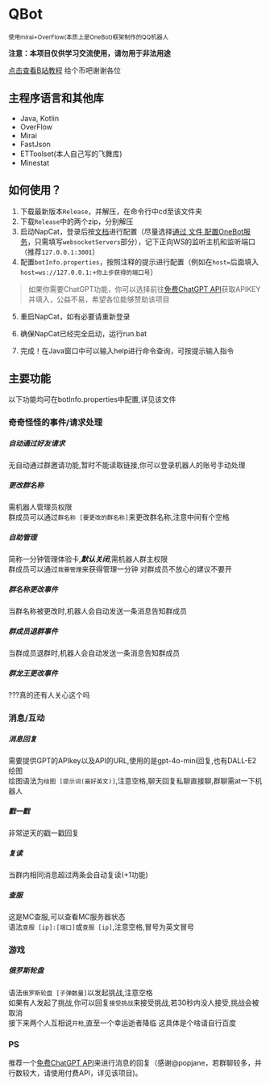 # QBot

<small>使用mirai+OverFlow(本质上是OneBot)框架制作的QQ机器人</small>

<large>**注意：本项目仅供学习交流使用，请勿用于非法用途**</large>

[点击查看B站教程](https://www.bilibili.com/video/BV1ggf8YREkD/?share_source=copy_web&vd_source=b904c4c05cc1b7140840d80bc226110f)  给个币吧谢谢各位

## 主程序语言和其他库

* Java, Kotlin
* OverFlow
* Mirai
* FastJson
* ETToolset(本人自己写的飞舞库)
* Minestat

## 如何使用？

1. 下载最新版本`Release`，并解压，在命令行中cd至该文件夹
2. 下载`Release`中的两个zip，分别解压
3. 启动NapCat，登录后按[文档](https://napneko.pages.dev/config/basic)进行配置（尽量选择[通过 文件 配置OneBot服务](https://napneko.pages.dev/config/basic#通过-文件-配置onebot服务)，只需填写`websocketServers`部分），记下正向WS的监听主机和监听端口（推荐`127.0.0.1:3001`）
4. 配置`botInfo.properties`，按照注释的提示进行配置（例如在`host=`后面填入`host=ws://127.0.0.1:+你上步获得的端口号`）

>如果你需要ChatGPT功能，你可以选择前往[免费ChatGPT API](https://github.com/popjane/free_chatgpt_api)获取APIKEY并填入，公益不易，希望各位能够赞助该项目

5. 重启NapCat，如有必要请重新登录

6. 确保NapCat已经完全启动，运行run.bat
7. 完成！在Java窗口中可以输入help进行命令查询，可按提示输入指令

## 主要功能

以下功能均可在botInfo.properties中配置,详见该文件
### 奇奇怪怪的事件/请求处理
##### 自动通过好友请求
无自动通过群邀请功能,暂时不能读取链接,你可以登录机器人的账号手动处理
##### 更改群名称
需机器人管理员权限  
群成员可以通过`群名称 [要更改的群名称]`来更改群名称,注意中间有个空格
##### 自助管理
简称一分钟管理体验卡,**_默认关闭_**,需机器人群主权限  
群成员可以通过`我要管理`来获得管理一分钟
对群成员不放心的建议不要开
##### 群名称更改事件
当群名称被更改时,机器人会自动发送一条消息告知群成员
##### 群成员退群事件
当群成员退群时,机器人会自动发送一条消息告知群成员
##### 群龙王更改事件
???真的还有人关心这个吗

### 消息/互动
##### 消息回复
需要提供GPT的APIkey以及API的URL,使用的是gpt-4o-mini回复,也有DALL-E2绘图  
绘图语法为`绘图 [提示词(最好英文)]`,注意空格,聊天回复私聊直接聊,群聊需at一下机器人
##### 戳一戳
非常逆天的戳一戳回复
##### 复读
当群内相同消息超过两条会自动复读(+1功能)
##### 查服
这是MC查服,可以查看MC服务器状态  
语法`查服 [ip]:[端口]`或`查服 [ip]`,注意空格,冒号为英文冒号

### 游戏
##### 俄罗斯轮盘
语法`俄罗斯轮盘 [子弹数量]`以发起挑战,注意空格   
如果有人发起了挑战,你可以回复`接受挑战`来接受挑战,若30秒内没人接受,挑战会被取消   
接下来两个人互相说`开枪`,直至一个幸运逝者降临
这具体是个啥请自行百度


### PS

推荐一个[免费ChatGPT API](https://github.com/popjane/free_chatgpt_api)来进行消息的回复（感谢@popjane，若群聊较多，并行数较大，请使用付费API，详见该项目)。
